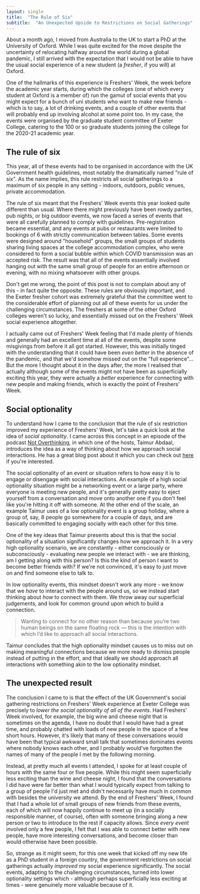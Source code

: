 ```yaml
---
layout: single
title:  "The Rule of Six"
subtitle:  "An Unexpected Upside to Restrictions on Social Gatherings"
---
```


About a month ago, I moved from Australia to the UK to start a PhD at the University of Oxford. While I was quite excited for the move despite the uncertainty of relocating halfway around the world during a global pandemic, I still arrived with the expectation that I would not be able to have the usual social experience of a new student (a *fresher*, if you will) at Oxford.

One of the hallmarks of this experience is Freshers' Week, the week before the academic year starts, during which the colleges (one of which every student at Oxford is a member of) run the gamut of social events that you might expect for a bunch of uni students who want to make new friends - which is to say, a lot of drinking events, and a couple of other events that will probably end up involving alcohol at some point too. In my case, the events were organised by the graduate student committee of Exeter College, catering to the 100 or so graduate students joining the college for the 2020-21 academic year.  

## The rule of six

This year, all of these events had to be organised in accordance with the UK Government health guidelines, most notably the  dramatically named "rule of six". As the name implies, this rule restricts all social gatherings to a maximum of six people in any setting - indoors, outdoors, public venues, private accommodation.

The rule of six meant that the Freshers' Week events this year looked quite different than usual. Where there might previously have been rowdy parties, pub nights, or big outdoor evemts, we now faced a series of events that were all carefully planned to comply with guidelines. Pre-registration became essential, and any events at pubs or restaurants were limited to bookings of 6 with strictly communication between tables. Some events were designed around "household" groups, the small groups of students sharing living spaces at the college accommodation complex, who were considered to form a social bubble within which COVID transmission was an accepted risk. The result was that all of the events essentially involved hanging out with the same small group of people for an entire afternoon or evening, with no mixing whatsoever with other groups.

Don't get me wrong, the point of this post is not to complain about any of this - in fact quite the opposite. These rules are obviously important, and the Exeter fresher cohort was extremely grateful that the committee went to the considerable effort of planning out all of these events for us under the challenging circumstances. The freshers at some of the other Oxford colleges weren't so lucky, and essentially missed out on the Freshers' Week social experience altogether.

I actually came out of Freshers' Week feeling that I'd made plenty of friends and generally had an excellent time at all of the events, despite some misgivings from before it all got started. However, this was initially tinged with the understanding that it could have been *even better* in the absence of the pandemic, and that we'd somehow missed out on the "full experience"... But the more I thought about it in the days after, the more I realised that actually although some of the events might not have been as superficially exciting this year, they were actually a *better* experience for connecting with new people and making friends, which is exactly the point of Freshers' Week.

## Social optionality

To understand how I came to the conclusion that the rule of six restriction improved my experience of Freshers' Week, let's take a quick look at the idea of *social optionality*. I came across this concept in an episode of the podcast [Not Overthinking](https://notoverthinking.com/), in which one of the hosts, Taimur Abdaal, introduces the idea as a way of thinking about how we approach social interactions. He has a great blog post about it which you can check out [here](https://taimur.me/posts/against-social-optionality/) if you're interested.

The social optionality of an event or situation refers to how easy it is to engage or disengage with social interactions. An example of a high social optionality situation might be a networking event or a large party, where everyone is meeting new people, and it's generally pretty easy to eject yourself from a conversation and move onto another one if you don't feel like you're hitting it off with someone. At the other end of the scale, an example Taimur uses of a low optionality event is a group holiday, where a group of, say, 8 people go somewhere for a couple of days, and are basically committed to engaging socially with each other for this time.

One of the key ideas that Taimur presents about this is that the social optionality of a situation significantly changes how we approach it. In a very high optionality scenario, we are constantly - either consciously or subconsciously - evaluating new people we interact with - we are thinking, am I getting along with this person? Is this the kind of person I want to become better friends with? If we're not convinced, it's easy to just move on and find someone else to talk to.

In low optionality events, this mindset doesn't work any more - we know that we *have* to interact with the people around us, so we instead start thinking about *how* to connect with them. We throw away our superficial judgements, and look for common ground upon which to build a connection.

> Wanting to connect for no other reason than because you’re two human beings on the same floating rock — this is the intention with which I’d like to approach all social interactions.

Taimur concludes that the high optionality mindset causes us to miss out on making meaningful connections because we more ready to dismiss people instead of putting in the effort, and that ideally we should approach all interactions with something akin to the low optionality mindset.

## The unexpected result

The conclusion I came to is that the effect of the UK Government's social gathering restrictions on Freshers' Week experience at Exeter College was precisely to *lower the social optionality of all of the events*. Had Freshers' Week involved, for example, the big wine and cheese night that is sometimes on the agenda, I have no doubt that I would have had a great time, and probably chatted with loads of new people in the space of a few short hours. However, it's likely that many of these conversations would have been that typical awkward small talk that sometimes dominates events where nobody knows each other, and I probably would've forgotten the names of many of the people I met by the following morning.

Instead, at pretty much all events I attended, I spoke for at least couple of hours with the same four or five people. While this might seem superficially less exciting than the wine and cheese night, I found that the conversations I did have were far better than what I would typically expect from talking to a group of people I'd just met and didn't necessarily have much in common with besides the university we attend. By the end of Freshers' Week, I found that I had a whole lot of small groups of new friends from these events, each of which will now happily continue to meet up (in a socially responsible manner, of course), often with someone bringing along a new person or two to introduce to the rest if capacity allows. Since *every event* involved only a few people, I felt that I was able to connect better with new people, have more interesting conversations, and become closer than would otherwise have been possible.

So, strange as it might seem, for this one week that kicked off my new life as a PhD student in a foreign country, the government restrictions on social gatherings actually *improved* my social experience significantly. The social events, adapting to the challenging circumstances, turned into lower optionality settings which - although perhaps superficially less exciting at times - were genuinely more valuable because of it.
